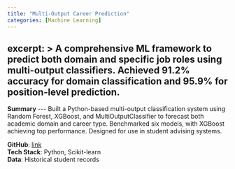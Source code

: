```yaml
---
title: "Multi-Output Career Prediction"
categories: [Machine Learning]
---
```


excerpt: >
  A comprehensive ML framework to predict both domain and specific job roles using multi-output classifiers.
  Achieved 91.2% accuracy for domain classification and 95.9% for position-level prediction.
---
**Summary** ---
Built a Python-based multi-output classification system using Random Forest, XGBoost, and MultiOutputClassifier to forecast both academic domain and career type.
Benchmarked six models, with XGBoost achieving top performance. Designed for use in student advising systems.

**GitHub**: [link](#)  
**Tech Stack**: Python, Scikit-learn  
**Data**: Historical student records  
